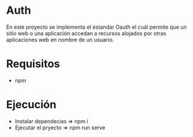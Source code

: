 # Auth

En este proyecto se implementa el estandar Oauth el cuál permite que un sitio web o una aplicación accedan a recursos alojados por otras aplicaciones web en nombre de un usuario.

# Requisitos

- npm

# Ejecución

- Instalar dependecias => npm i
- Ejecutar el pryecto => npm run serve
